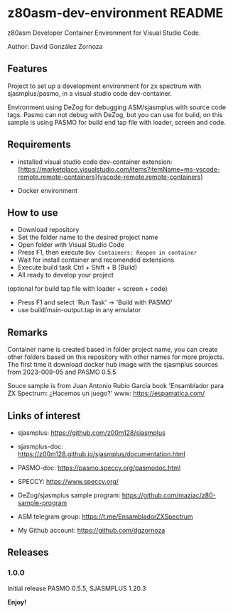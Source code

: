 # z80asm-dev-environment README

z80asm Developer Container Environment for Visual Studio Code.

Author: David González Zornoza

## Features

Project to set up a development environment for zx spectrum with sjasmplus/pasmo, in a visual studio code dev-container.

Environment using DeZog for debugging ASM/sjasmplus with source code tags.
Pasmo can not debug with DeZog, but you can use for build, on this sample is using PASMO for build end tap file with loader, screen and code.

## Requirements

- installed visual studio code dev-container extension:
  [https://marketplace.visualstudio.com/items?itemName=ms-vscode-remote.remote-containers](vscode-remote.remote-containers)

- Docker environment

## How to use

- Download repository
- Set the folder name to the desired project name
- Open folder with Visual Studio Code
- Press F1, then execute `Dev Containers: Reopen in container`
- Wait for install container and recomended extensions
- Execute build task Ctrl + Shift + B (Build)
- All ready to develop your project

(optional for build tap file with loader + screen + code)
- Press F1 and select 'Run Task' -> 'Build with PASMO'
- use build/main-output.tap in any emulator


## Remarks

Container name is created based in folder project name, you can create other folders based on this repository with other names for more projects.
The first time it download docker hub image with the sjasmplus sources from 2023-009-05 and PASMO 0.5.5

Souce sample is from Juan Antonio Rubio García book 'Ensamblador para ZX Spectrum: ¿Hacemos un juego?'
www: https://espamatica.com/


## Links of interest 

- sjasmplus: https://github.com/z00m128/sjasmplus
- sjasmplus-doc: https://z00m128.github.io/sjasmplus/documentation.html
- PASMO-doc: https://pasmo.speccy.org/pasmodoc.html
- SPECCY: https://www.speccy.org/

- DeZog/sjasmplus sample program: https://github.com/maziac/z80-sample-program
- ASM telegram group: https://t.me/EnsambladorZXSpectrum

- My Github account: https://github.com/dgzornoza

## Releases

### 1.0.0

Initial release PASMO 0.5.5, SJASMPLUS 1.20.3

**Enjoy!**
